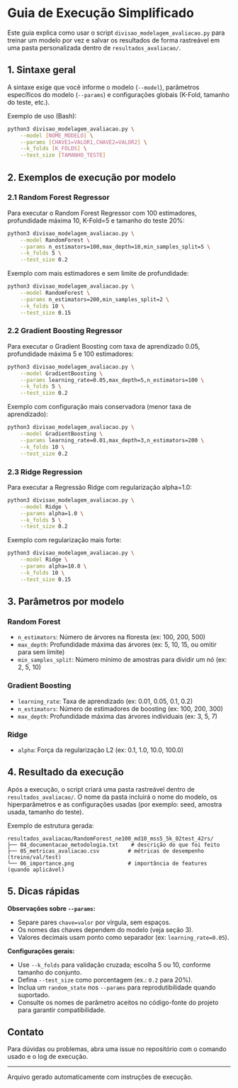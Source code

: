 # Guia de Execução Simplificado

Este guia explica como usar o script `divisao_modelagem_avaliacao.py` para treinar um modelo por vez e salvar os resultados de forma rastreável em uma pasta personalizada dentro de `resultados_avaliacao/`.

## 1. Sintaxe geral

A sintaxe exige que você informe o modelo (`--model`), parâmetros específicos do modelo (`--params`) e configurações globais (K-Fold, tamanho do teste, etc.).

Exemplo de uso (Bash):

```bash
python3 divisao_modelagem_avaliacao.py \
    --model [NOME_MODELO] \
    --params [CHAVE1=VALOR1,CHAVE2=VALOR2] \
    --k_folds [K_FOLDS] \
    --test_size [TAMANHO_TESTE]
```

## 2. Exemplos de execução por modelo

### 2.1 Random Forest Regressor

Para executar o Random Forest Regressor com 100 estimadores, profundidade máxima 10, K-Fold=5 e tamanho do teste 20%:

```bash
python3 divisao_modelagem_avaliacao.py \
    --model RandomForest \
    --params n_estimators=100,max_depth=10,min_samples_split=5 \
    --k_folds 5 \
    --test_size 0.2
```

Exemplo com mais estimadores e sem limite de profundidade:

```bash
python3 divisao_modelagem_avaliacao.py \
    --model RandomForest \
    --params n_estimators=200,min_samples_split=2 \
    --k_folds 10 \
    --test_size 0.15
```

### 2.2 Gradient Boosting Regressor

Para executar o Gradient Boosting com taxa de aprendizado 0.05, profundidade máxima 5 e 100 estimadores:

```bash
python3 divisao_modelagem_avaliacao.py \
    --model GradientBoosting \
    --params learning_rate=0.05,max_depth=5,n_estimators=100 \
    --k_folds 5 \
    --test_size 0.2
```

Exemplo com configuração mais conservadora (menor taxa de aprendizado):

```bash
python3 divisao_modelagem_avaliacao.py \
    --model GradientBoosting \
    --params learning_rate=0.01,max_depth=3,n_estimators=200 \
    --k_folds 10 \
    --test_size 0.2
```

### 2.3 Ridge Regression

Para executar a Regressão Ridge com regularização alpha=1.0:

```bash
python3 divisao_modelagem_avaliacao.py \
    --model Ridge \
    --params alpha=1.0 \
    --k_folds 5 \
    --test_size 0.2
```

Exemplo com regularização mais forte:

```bash
python3 divisao_modelagem_avaliacao.py \
    --model Ridge \
    --params alpha=10.0 \
    --k_folds 10 \
    --test_size 0.15
```

## 3. Parâmetros por modelo

### Random Forest
- `n_estimators`: Número de árvores na floresta (ex: 100, 200, 500)
- `max_depth`: Profundidade máxima das árvores (ex: 5, 10, 15, ou omitir para sem limite)
- `min_samples_split`: Número mínimo de amostras para dividir um nó (ex: 2, 5, 10)

### Gradient Boosting
- `learning_rate`: Taxa de aprendizado (ex: 0.01, 0.05, 0.1, 0.2)
- `n_estimators`: Número de estimadores de boosting (ex: 100, 200, 300)
- `max_depth`: Profundidade máxima das árvores individuais (ex: 3, 5, 7)

### Ridge
- `alpha`: Força da regularização L2 (ex: 0.1, 1.0, 10.0, 100.0)

## 4. Resultado da execução

Após a execução, o script criará uma pasta rastreável dentro de `resultados_avaliacao/`. O nome da pasta incluirá o nome do modelo, os hiperparâmetros e as configurações usadas (por exemplo: seed, amostra usada, tamanho do teste).

Exemplo de estrutura gerada:

```
resultados_avaliacao/RandomForest_ne100_md10_mss5_5k_02test_42rs/
├── 04_documentacao_metodologia.txt    # descrição do que foi feito
├── 05_metricas_avaliacao.csv         # métricas de desempenho (treino/val/test)
└── 06_importance.png                 # importância de features (quando aplicável)
```

## 5. Dicas rápidas

**Observações sobre `--params`:**
- Separe pares `chave=valor` por vírgula, sem espaços.
- Os nomes das chaves dependem do modelo (veja seção 3).
- Valores decimais usam ponto como separador (ex: `learning_rate=0.05`).

**Configurações gerais:**
- Use `--k_folds` para validação cruzada; escolha 5 ou 10, conforme tamanho do conjunto.
- Defina `--test_size` como porcentagem (ex.: `0.2` para 20%).
- Inclua um `random_state` nos `--params` para reprodutibilidade quando suportado.
- Consulte os nomes de parâmetro aceitos no código-fonte do projeto para garantir compatibilidade.

## Contato
Para dúvidas ou problemas, abra uma issue no repositório com o comando usado e o log de execução.

---
Arquivo gerado automaticamente com instruções de execução.